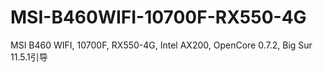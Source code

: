# MSI-B460WIFI-10700F-RX550-4G
MSI B460 WIFI, 10700F, RX550-4G, Intel AX200, OpenCore 0.7.2, Big Sur 11.5.1引导
